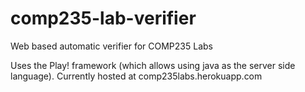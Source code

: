comp235-lab-verifier
====================

Web based automatic verifier for COMP235 Labs

Uses the Play! framework (which allows using java as the server side language). 
Currently hosted at comp235labs.herokuapp.com
